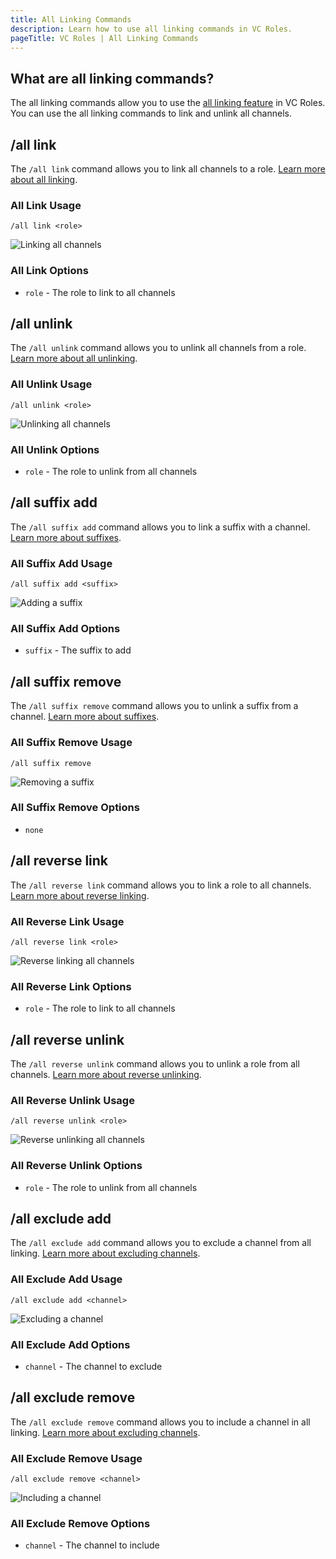 ```yaml
---
title: All Linking Commands
description: Learn how to use all linking commands in VC Roles.
pageTitle: VC Roles | All Linking Commands
---
```


## What are all linking commands?

The all linking commands allow you to use the [all linking feature](/docs/features/all-linking) in VC Roles. You can use the all linking commands to link and unlink all channels.

## /all link

The `/all link` command allows you to link all channels to a role. [Learn more about all linking](/docs/features/all-linking).

### All Link Usage

`/all link <role>`

![Linking all channels](/assets/all-link-command.png)

### All Link Options

-   `role` - The role to link to all channels

## /all unlink

The `/all unlink` command allows you to unlink all channels from a role. [Learn more about all unlinking](/docs/features/all-linking).

### All Unlink Usage

`/all unlink <role>`

![Unlinking all channels](/assets/all-unlink-command.png)

### All Unlink Options

-   `role` - The role to unlink from all channels

## /all suffix add

The `/all suffix add` command allows you to link a suffix with a channel. [Learn more about suffixes](/docs/features/linking#what-is-a-suffix).

### All Suffix Add Usage

`/all suffix add <suffix>`

![Adding a suffix](/assets/all-suffix-add-command.png)

### All Suffix Add Options

-   `suffix` - The suffix to add

## /all suffix remove

The `/all suffix remove` command allows you to unlink a suffix from a channel. [Learn more about suffixes](/docs/features/linking#what-is-a-suffix).

### All Suffix Remove Usage

`/all suffix remove`

![Removing a suffix](/assets/all-suffix-remove-command.png)

### All Suffix Remove Options

-   `none`

## /all reverse link

The `/all reverse link` command allows you to link a role to all channels. [Learn more about reverse linking](/docs/features/linking#what-is-a-reverse-link).

### All Reverse Link Usage

`/all reverse link <role>`

![Reverse linking all channels](/assets/all-reverse-link-command.png)

### All Reverse Link Options

-   `role` - The role to link to all channels

## /all reverse unlink

The `/all reverse unlink` command allows you to unlink a role from all channels. [Learn more about reverse unlinking](/docs/features/linking#what-is-a-reverse-link).

### All Reverse Unlink Usage

`/all reverse unlink <role>`

![Reverse unlinking all channels](/assets/all-reverse-unlink-command.png)

### All Reverse Unlink Options

-   `role` - The role to unlink from all channels

## /all exclude add

The `/all exclude add` command allows you to exclude a channel from all linking. [Learn more about excluding channels](/docs/features/linking#what-are-excluded-channels).

### All Exclude Add Usage

`/all exclude add <channel>`

![Excluding a channel](/assets/all-exclude-add-command.png)

### All Exclude Add Options

-   `channel` - The channel to exclude

## /all exclude remove

The `/all exclude remove` command allows you to include a channel in all linking. [Learn more about excluding channels](/docs/features/linking#what-are-excluded-channels).

### All Exclude Remove Usage

`/all exclude remove <channel>`

![Including a channel](/assets/all-exclude-remove-command.png)

### All Exclude Remove Options

-   `channel` - The channel to include
